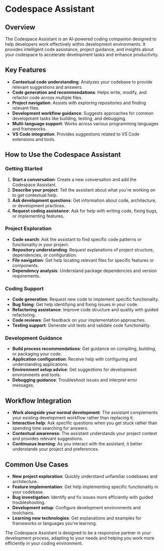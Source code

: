 # Codespace Assistant

## Overview

The Codespace Assistant is an AI-powered coding companion designed to help developers work effectively within development environments. It provides intelligent code assistance, project guidance, and insights about your codespace to accelerate development tasks and enhance productivity.

## Key Features

- **Contextual code understanding**: Analyzes your codebase to provide relevant suggestions and answers.
- **Code generation and recommendations**: Helps write, modify, and refactor code across multiple files.
- **Project navigation**: Assists with exploring repositories and finding relevant files.
- **Development workflow guidance**: Suggests approaches for common development tasks like building, testing, and debugging.
- **Multi-language support**: Works across various programming languages and frameworks.
- **VS Code integration**: Provides suggestions related to VS Code extensions and tools.

## How to Use the Codespace Assistant

### Getting Started

1. **Start a conversation**: Create a new conversation and add the Codespace Assistant.
2. **Describe your project**: Tell the assistant about what you're working on to get contextual help.
3. **Ask development questions**: Get information about code, architecture, or development practices.
4. **Request coding assistance**: Ask for help with writing code, fixing bugs, or implementing features.

### Project Exploration

- **Code search**: Ask the assistant to find specific code patterns or functionality in your project.
- **Repository understanding**: Request explanations of project structure, dependencies, or configuration.
- **File navigation**: Get help locating relevant files for specific features or components.
- **Dependency analysis**: Understand package dependencies and version requirements.

### Coding Support

- **Code generation**: Request new code to implement specific functionality.
- **Bug fixing**: Get help identifying and fixing issues in your code.
- **Refactoring assistance**: Improve code structure and quality with guided refactoring.
- **Code reviews**: Get feedback on your implementation approaches.
- **Testing support**: Generate unit tests and validate code functionality.

### Development Guidance

- **Build process recommendations**: Get guidance on compiling, building, or packaging your code.
- **Application configuration**: Receive help with configuring and understanding applications.
- **Environment setup advice**: Get suggestions for development environments and tools.
- **Debugging guidance**: Troubleshoot issues and interpret error messages.

## Workflow Integration

- **Work alongside your normal development**: The assistant complements your existing development workflow rather than replacing it.
- **Interactive help**: Ask specific questions when you get stuck rather than spending time searching for answers.
- **Contextual awareness**: The assistant understands your project context and provides relevant suggestions.
- **Continuous learning**: As you interact with the assistant, it better understands your project and preferences.

## Common Use Cases

- **New project exploration**: Quickly understand unfamiliar codebases and architecture.
- **Feature implementation**: Get help implementing specific functionality in your codebase.
- **Bug investigation**: Identify and fix issues more efficiently with guided troubleshooting.
- **Development setup**: Configure development environments and toolchains.
- **Learning new technologies**: Get explanations and examples for frameworks or languages you're learning.

The Codespace Assistant is designed to be a responsive partner in your development process, adapting to your needs and helping you work more efficiently in your coding environment.
